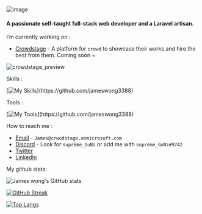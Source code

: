 ![image](https://user-images.githubusercontent.com/87692325/168801884-7996266d-a2eb-4c7f-9dfc-5eb8e3960aad.png)

#### A passionate self-taught full-stack web developer and a Laravel artisan.

I’m currently working on :

- [Crowdstage](https://crowdstage.xyz/) - A platform for `crowd` to showcase their works and hire the best from them. Coming soon ~

![crowdstage_preview](https://user-images.githubusercontent.com/87692325/190880602-df1d09ab-6f07-4507-8c17-b419c381bf47.png)

Skills :

[![My Skills](https://skillicons.dev/icons?i=js,html,css,tailwind,vite,php,laravel,vue,nodejs,mysql,redis,md,)](https://github.com/jameswong3388)

Tools : 

[![My Tools](https://skillicons.dev/icons?i=docker,git,github,nginx,heroku,idea,stackoverflow,figma,)](https://github.com/jameswong3388)

How to reach me :

- [Email](mailto:James@crwodstage.onmicrosoft.com) - `James@crwodstage.onmicrosoft.com`
- [Discord](https://discord.gg/8jBQJ7Zq) - Look for `suprême_GuNz` or add me with `suprême_GuNz#9742`
- [Twitter](https://twitter.com/jameswong3388)
- [LinkedIn](https://www.linkedin.com/in/wongchaifuu/)

My github stats:

![James wong's GitHub stats](https://github-readme-stats.vercel.app/api?username=jameswong3388&show_icons=true&theme=gotham&count_private=true)

[![GitHub Streak](https://github-readme-streak-stats.herokuapp.com/?user=jameswong3388)](https://git.io/streak-stats)

[![Top Langs](https://github-readme-stats.vercel.app/api/top-langs/?username=jameswong3388&layout=compact)](https://github.com/anuraghazra/github-readme-stats)

<!--
**jameswong3388/jameswong3388** is a ✨ _special_ ✨ repository because its `README.md` (this file) appears on your GitHub profile.

Here are some ideas to get you started:

- 🔭 I’m currently working on ...
- 🌱 I’m currently learning ...
- 👯 I’m looking to collaborate on ...
- 🤔 I’m looking for help with ...
- 💬 Ask me about ...
- 📫 How to reach me: ...
- 😄 Pronouns: ...
- ⚡ Fun fact: ...
-->
